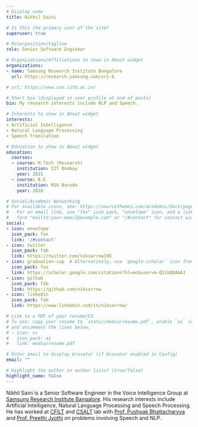 ```yaml
---
# Display name
title: Nikhil Saini

# Is this the primary user of the site?
superuser: true

# Role/position/tagline
role: Senior Software Engineer 

# Organizations/Affiliations to show in About widget
organizations:
- name: Samsung Research Institute Bangalore
  url: https://research.samsung.com/sri-b

# url: https://www.cse.iitb.ac.in/

# Short bio (displayed in user profile at end of posts)
bio: My research interests include NLP and Speech.

# Interests to show in About widget
interests:
- Artificial Intelligence
- Natural Language Processing
- Speech Translation

# Education to show in About widget
education:
  courses:
  - course: M.Tech (Research)
    institution: IIT Bombay
    year: 2021
  - course: B.E
    institution: MSU Baroda
    year: 2018

# Social/Academic Networking
# For available icons, see: https://sourcethemes.com/academic/docs/page-builder/#icons
#   For an email link, use "fas" icon pack, "envelope" icon, and a link in the
#   form "mailto:your-email@example.com" or "/#contact" for contact widget.
social:
- icon: envelope
  icon_pack: fas
  link: '/#contact'
- icon: twitter
  icon_pack: fab
  link: https://twitter.com/niksarrow196
- icon: graduation-cap  # Alternatively, use `google-scholar` icon from `ai` icon pack
  icon_pack: fas
  link: https://scholar.google.com/citations?hl=en&user=m-QIibQAAAAJ
- icon: github
  icon_pack: fab
  link: https://github.com/niksarrow
- icon: linkedin
  icon_pack: fab
  link: https://www.linkedin.com/in/niksarrow/

# Link to a PDF of your resume/CV.
# To use: copy your resume to `static/media/resume.pdf`, enable `ai` icons in `params.toml`,
# and uncomment the lines below.
# - icon: cv
#   icon_pack: ai
#   link: media/resume.pdf

# Enter email to display Gravatar (if Gravatar enabled in Config)
email: ""

# Highlight the author in author lists? (true/false)
highlight_name: false
---
```


Nikhil Saini is a Senior Software Engineer in the Voice Intelligence Group at  <a href="https://research.samsung.com/sri-b">Samsung Research Institute Bangalore</a>. His research interests include Artificial Intelligence, Natural Language Processing and Speech Processing. He has worked at <a href="http://www.cfilt.iitb.ac.in/">CFILT</a> and <a href="https://www.cse.iitb.ac.in/~pjyothi/csalt/">CSALT</a> lab with <a href="https://www.cse.iitb.ac.in/~pb/">Prof. Pushpak Bhattacharyya</a> and <a href="https://www.cse.iitb.ac.in/~pjyothi/">Prof. Preethi Jyothi</a> on problems involving Speech and NLP. 

<!-- {{< icon name="download" pack="fas" >}} Download my {{< staticref "media/NikhilCV.pdf" "newtab" >}}resumé{{< /staticref >}}. -->
